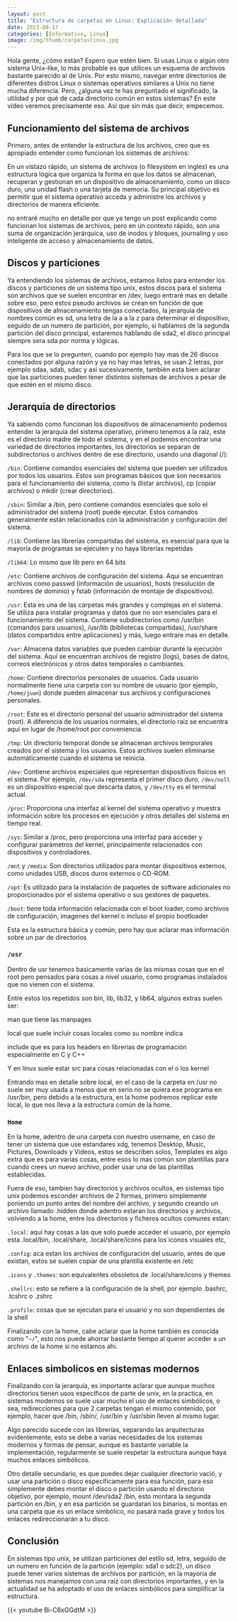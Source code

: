 ```yaml
---
layout: post
title: "Estructura de carpetas en Linux: Explicación detallada"
date: 2023-08-17
categories: [Informativo, Linux]
image: /img/thumb/carpetaslinux.jpg
---
```


Hola gente, ¿cómo están? Espero que estén bien. Si usas Linux o algún otro sistema Unix-like, lo más probable es que utilices un esquema de archivos bastante parecido al de Unix. Por esto mismo, navegar entre directorios de diferentes distros Linux o sistemas operativos similares a Unix no tiene mucha diferencia. Pero, ¿alguna vez te has preguntado el significado, la utilidad y por qué de cada directorio común en estos sistemas? En este vídeo veremos precisamente eso. Así que sin más que decir, empecemos.

## Funcionamiento del sistema de archivos

Primero, antes de entender la estructura de los archivos, creo que es apropiado entender como funcionan los sistemas de archivos:

En un vistazo rápido, un sistema de archivos (o filesystem en ingles) es una estructura lógica que organiza la forma en que los datos se almacenan, recuperan y gestionan en un dispositivo de almacenamiento, como un disco duro, una unidad flash o una tarjeta de memoria. Su principal objetivo es permitir que el sistema operativo acceda y administre los archivos y directorios de manera eficiente.

no entraré mucho en detalle por que ya tengo un post explicando como funcionan los sistemas de archivos, pero en un contexto rápido, son una suma de organización jerárquica, uso de inodos y bloques, journaling y uso inteligente de acceso y almacenamiento de datos.

## Discos y particiones

Ya entendiendo los sistemas de archivos, estamos listos para entender los discos y particiones de un sistema tipo unix, estos discos para el sistema son archivos que se suelen encontrar en /dev, luego entraré mas en detalle sobre eso, pero estos pseudo archivos se crean en función de que dispositivos de almacenamiento tengas conectados, la jerarquia de nombres común es sd, una letra de la a a la z para determinar el dispositivo, seguido de un numero de partición, por ejemplo, si hablamos de la segunda partición del disco principal, estaremos hablando de sda2, el disco principal siempre sera sda por norma y lógicas.

Para los que se lo pregunten, cuando por ejemplo hay mas de 26 discos conectados por alguna razón y ya no hay mas letras, se usan 2 letras, por ejemplo sdaa, sdab, sdac y asi sucesivamente, también esta bien aclarar que las particiones pueden tener distintos sistemas de archivos a pesar de que estén en el mismo disco.

## Jerarquia de directorios

Ya sabiendo como funcionan los dispositivos de almacenamiento podemos entender la jerarquia del sistema operativo, primero tenemos a la raíz, este es el directorio madre de todo el sistema, y en el podemos encontrar una variedad de directorios importantes, los directorios se separan de subdirectorios o archivos dentro de ese directorio, usando una diagonal (/):

`/bin`: Contiene comandos esenciales del sistema que pueden ser utilizados por todos los usuarios. Estos son programas básicos que son necesarios para el funcionamiento del sistema, como ls (listar archivos), cp (copiar archivos) o mkdir (crear directorios).

`/sbin`: Similar a /bin, pero contiene comandos esenciales que solo el administrador del sistema (root) puede ejecutar. Estos comandos generalmente están relacionados con la administración y configuración del sistema.

`/lib`: Contiene las librerías compartidas del sistema, es esencial para que la mayoría de programas se ejecuten y no haya librerías repetidas

`/lib64`: Lo mismo que lib pero en 64 bits

`/etc`: Contiene archivos de configuración del sistema. Aquí se encuentran archivos como passwd (información de usuarios), hosts (resolución de nombres de dominio) y fstab (información de montaje de dispositivos).

`/usr`: Esta es una de las carpetas más grandes y complejas en el sistema. Se utiliza para instalar programas y datos que no son esenciales para el funcionamiento del sistema. Contiene subdirectorios como /usr/bin (comandos para usuarios), /usr/lib (bibliotecas compartidas), /usr/share (datos compartidos entre aplicaciones) y más, luego entrare mas en detalle.

`/var`: Almacena datos variables que pueden cambiar durante la ejecución del sistema. Aquí se encuentran archivos de registro (logs), bases de datos, correos electrónicos y otros datos temporales o cambiantes.

`/home`: Contiene directorios personales de usuarios. Cada usuario normalmente tiene una carpeta con su nombre de usuario (por ejemplo, `/home/juan`) donde pueden almacenar sus archivos y configuraciones personales.

`/root`: Este es el directorio personal del usuario administrador del sistema (root). A diferencia de los usuarios normales, el directorio raíz se encuentra aquí en lugar de /home/root por conveniencia.

`/tmp`: Un directorio temporal donde se almacenan archivos temporales creados por el sistema y los usuarios. Estos archivos suelen eliminarse automáticamente cuando el sistema se reinicia.

`/dev`: Contiene archivos especiales que representan dispositivos fisicos en el sistema. Por ejemplo, `/dev/sda` representa el primer disco duro, `/dev/null` es un dispositivo especial que descarta datos, y `/dev/tty` es el terminal actual.

`/proc`: Proporciona una interfaz al kernel del sistema operativo y muestra información sobre los procesos en ejecución y otros detalles del sistema en tiempo real.

`/sys`: Similar a /proc, pero proporciona una interfaz para acceder y configurar parámetros del kernel, principalmente relacionados con dispositivos y controladores.

`/mnt` y `/media`: Son directorios utilizados para montar dispositivos externos, como unidades USB, discos duros externos o CD-ROM.

`/opt`: Es utilizado para la instalación de paquetes de software adicionales no proporcionados por el sistema operativo o sus gestores de paquetes.

`/boot`: tiene toda información relacionada con el boot loader, como archivos de configuración, imagenes del kernel o incluso el propio bootloader

Esta es la estructura básica y común, pero hay que aclarar mas información sobre un par de directorios

### `/usr`

Dentro de usr tenemos basicamente varias de las mismas cosas que en el root pero pensados para cosas a nivel usuario, como programas instalados que no vienen con el sistema.

Entre estos los repetidos son bin, lib, lib32, y lib64, algunos extras suelen ser:

man que tiene las manpages

local que suele incluir cosas locales como su nombre indica

include que es para los headers en librerias de programación especialmente en C y C++

Y en linux suele estar src para cosas relacionadas con el o los kernel

Entrando mas en detalle sobre local, en el caso de la carpeta en /usr no suele ser muy usada a menos que en serio no se quiera ese programa en /usr/bin, pero debido a la estructura, en la home podremos replicar este local, lo que nos lleva a la estructura común de la home.

### `Home`

En la home, adentro de una carpeta con nuestro username, en caso de tener un sistema que use estandares xdg, tenemos Desktop, Music, Pictures, Downloads y Videos, estos se describen solos, Templates es algo extra que es para varias cosas, entre esos lo mas común son plantillas para cuando crees un nuevo archivo, poder usar una de las plantillas establecidas.

Fuera de eso, tambien hay directorios y archivos ocultos, en sistemas tipo unix podemos esconder archivos de 2 formas, primero simplemente poniendo un punto antes del nombre del archivo, y segundo creando un archivo llamado .hidden donde adentro estaran los directorios y archivos, volviendo a la home, entre los directorios y ficheros ocultos comunes estan:

`.local`: aqui hay cosas a las que solo puede acceder el usuario, por ejemplo esta .local/bin, .local/share, .local/share/icons para los iconos visuales etc,

`.config`: aca estan los archivos de configuración del usuario, antes de que existan, estos se suelen copiar de una plantilla existente en /etc

`.icons` y `.themes`: son equivalentes obsoletos de .local/share/icons y themes

`.shellrc`: esto se refiere a la configuración de la shell, por ejemplo .bashrc, .tcshrc o .zshrc

`.profile`: cosas que se ejecutan para el usuario y no son dependientes de la shell

Finalizando con la home, cabe aclarar que la home también es conocida como "`~/`", esto nos puede ahorrar bastante tiempo al querer acceder a un archivo de la home si no estamos ahi.

## Enlaces simbolicos en sistemas modernos

Finalizando con la jerarquía, es importante aclarar que aunque muchos directorios tienen usos específicos de parte de unix, en la practica, en sistemas modernos se suele usar mucho el uso de enlaces simbólicos, o sea, redirecciones para que 2 carpetas tengan el mismo contenido, por ejemplo, hacer que /bin, /sbin/, /usr/bin y /usr/sbin lleven al mismo lugar.

Algo parecido sucede con las librerías, separando las arquitecturas evidentemente, esto se debe a varias necesidades de los sistemas modernos y formas de pensar, aunque es bastante variable la implementación, regularmente se suele respetar la estructura aunque haya muchos enlaces simbólicos.

Otro detalle secundario, es que puedes dejar cualquier directorio vació, y usar una partición o disco específicamente para esa función, para eso simplemente debes montar el disco o partición usando el directorio objetivo, por ejemplo, mount /dev/sda2 /bin, esto montara la segunda partición en /bin, y en esa partición se guardaran los binarios, si montas en una carpeta que es un enlace simbólico, no pasará nada grave y todos los enlaces redireccionarán a tu disco.

## Conclusión

En sistemas tipo unix, se utilizan particiones del estilo sd, letra, seguido de un numero en función de la partición (ejemplo: sda1 o sdc2), un disco puede tener varios sistemas de archivos por partición, en la mayoría de sistemas nos manejamos con una raíz con directorios importantes, y en la actualidad se ha adoptado el uso de enlaces simbólicos para simplificar la estructura.

{{< youtube Bi-C6xGGdtM >}}